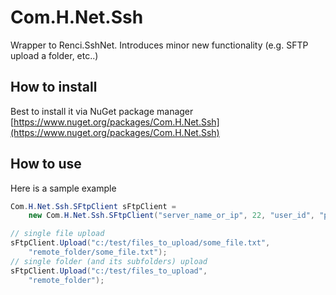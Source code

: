# Com.H.Net.Ssh
Wrapper to Renci.SshNet. Introduces minor new functionality (e.g. SFTP upload a folder, etc..)

## How to install
Best to install it via NuGet package manager [https://www.nuget.org/packages/Com.H.Net.Ssh](https://www.nuget.org/packages/Com.H.Net.Ssh)

## How to use
Here is a sample example
```c#
Com.H.Net.Ssh.SFtpClient sFtpClient = 
    new Com.H.Net.Ssh.SFtpClient("server_name_or_ip", 22, "user_id", "pwd");

// single file upload
sFtpClient.Upload("c:/test/files_to_upload/some_file.txt", 
    "remote_folder/some_file.txt");
// single folder (and its subfolders) upload
sFtpClient.Upload("c:/test/files_to_upload",
    "remote_folder");
```

